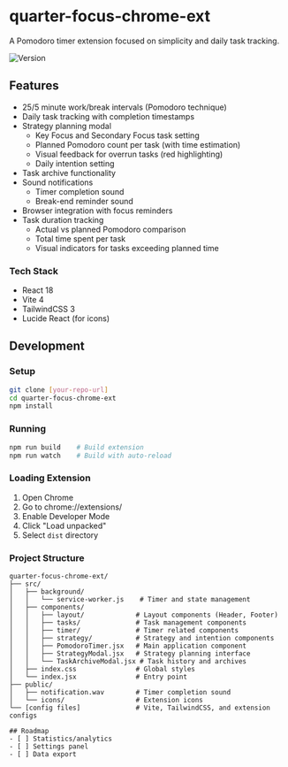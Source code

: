 # quarter-focus-chrome-ext

A Pomodoro timer extension focused on simplicity and daily task tracking.

![Version](https://img.shields.io/badge/version-2.4.0-blue.svg)

## Features
- 25/5 minute work/break intervals (Pomodoro technique)
- Daily task tracking with completion timestamps
- Strategy planning modal
  - Key Focus and Secondary Focus task setting
  - Planned Pomodoro count per task (with time estimation)
  - Visual feedback for overrun tasks (red highlighting)
  - Daily intention setting
- Task archive functionality
- Sound notifications
  - Timer completion sound
  - Break-end reminder sound
- Browser integration with focus reminders
- Task duration tracking
  - Actual vs planned Pomodoro comparison
  - Total time spent per task
  - Visual indicators for tasks exceeding planned time

### Tech Stack
- React 18
- Vite 4
- TailwindCSS 3
- Lucide React (for icons)

## Development

### Setup
```bash
git clone [your-repo-url]
cd quarter-focus-chrome-ext
npm install
```

### Running
```bash
npm run build    # Build extension
npm run watch    # Build with auto-reload
```

### Loading Extension
1. Open Chrome
2. Go to chrome://extensions/
3. Enable Developer Mode
4. Click "Load unpacked"
5. Select `dist` directory

### Project Structure
```
quarter-focus-chrome-ext/
├── src/
│   ├── background/
│   │   └── service-worker.js    # Timer and state management
│   ├── components/
│   │   ├── layout/             # Layout components (Header, Footer)
│   │   ├── tasks/              # Task management components
│   │   ├── timer/              # Timer related components
│   │   ├── strategy/           # Strategy and intention components
│   │   ├── PomodoroTimer.jsx   # Main application component
│   │   ├── StrategyModal.jsx   # Strategy planning interface
│   │   └── TaskArchiveModal.jsx # Task history and archives
│   ├── index.css               # Global styles
│   └── index.jsx               # Entry point
├── public/
│   ├── notification.wav        # Timer completion sound
│   └── icons/                  # Extension icons
└── [config files]              # Vite, TailwindCSS, and extension configs

## Roadmap
- [ ] Statistics/analytics
- [ ] Settings panel
- [ ] Data export
